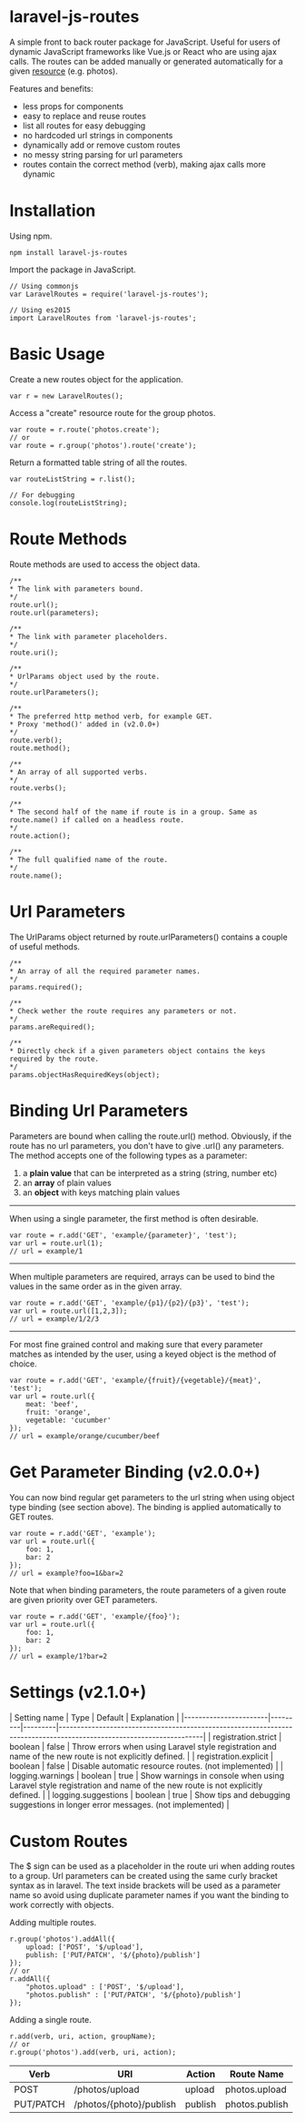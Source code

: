 # laravel-js-routes 

A simple front to back router package for JavaScript. Useful for users of dynamic JavaScript frameworks like Vue.js or React who are using ajax calls. The routes can be added manually or generated automatically for a given [resource](https://laravel.com/docs/5.4/controllers#resource-controllers) (e.g. photos).

Features and benefits:
* less props for components
* easy to replace and reuse routes
* list all routes for easy debugging
* no hardcoded url strings in components
* dynamically add or remove custom routes
* no messy string parsing for url parameters
* routes contain the correct method (verb), making ajax calls more dynamic

# Installation
Using npm.
```
npm install laravel-js-routes
```

Import the package in JavaScript.
```
// Using commonjs
var LaravelRoutes = require('laravel-js-routes');

// Using es2015
import LaravelRoutes from 'laravel-js-routes';
```

# Basic Usage

Create a new routes object for the application.
```
var r = new LaravelRoutes();
```

Access a "create" resource route for the group photos.
```
var route = r.route('photos.create');
// or
var route = r.group('photos').route('create');
```

Return a formatted table string of all the routes.
```
var routeListString = r.list();

// For debugging
console.log(routeListString);
```

# Route Methods
Route methods are used to access the object data.

```
/**
* The link with parameters bound.
*/
route.url();
route.url(parameters);

/**
* The link with parameter placeholders.
*/
route.uri();

/**
* UrlParams object used by the route.
*/
route.urlParameters();

/**
* The preferred http method verb, for example GET.
* Proxy 'method()' added in (v2.0.0+)
*/
route.verb();
route.method();

/**
* An array of all supported verbs.
*/
route.verbs();

/**
* The second half of the name if route is in a group. Same as route.name() if called on a headless route.
*/
route.action();

/**
* The full qualified name of the route.
*/
route.name();
```

# Url Parameters
The UrlParams object returned by route.urlParameters() contains a couple of useful methods.

```
/**
* An array of all the required parameter names.
*/
params.required();

/**
* Check wether the route requires any parameters or not.
*/
params.areRequired();

/**
* Directly check if a given parameters object contains the keys required by the route.
*/
params.objectHasRequiredKeys(object);
```


# Binding Url Parameters
Parameters are bound when calling the route.url() method. Obviously, if the route has no url parameters, you don't have to give .url() any parameters. The method accepts one of the following types as a parameter:

1. a **plain value** that can be interpreted as a string (string, number etc)
2. an **array** of plain values
3. an **object** with keys matching plain values


---
When using a single parameter, the first method is often desirable.
```
var route = r.add('GET', 'example/{parameter}', 'test');
var url = route.url(1);
// url = example/1
```
---
When multiple parameters are required, arrays can be used to bind the values in the same order as in the given array. 
```
var route = r.add('GET', 'example/{p1}/{p2}/{p3}', 'test');
var url = route.url([1,2,3]);
// url = example/1/2/3
```
---
For most fine grained control and making sure that every parameter matches as intended by the user, using a keyed object is the method of choice.
```
var route = r.add('GET', 'example/{fruit}/{vegetable}/{meat}', 'test');
var url = route.url({
    meat: 'beef',
    fruit: 'orange',
    vegetable: 'cucumber'
});
// url = example/orange/cucumber/beef
```



# Get Parameter Binding (v2.0.0+)
You can now bind regular get parameters to the url string when using object type binding (see section above). The binding is applied automatically to GET routes. 
```
var route = r.add('GET', 'example');
var url = route.url({
    foo: 1,
    bar: 2
});
// url = example?foo=1&bar=2
```
Note that when binding parameters, the route parameters of a given route are given priority over GET parameters.
```
var route = r.add('GET', 'example/{foo}');
var url = route.url({
    foo: 1,
    bar: 2
});
// url = example/1?bar=2
```


# Settings (v2.1.0+)
| Setting name          | Type    | Default | Explanation
|
|-----------------------|---------|---------|---------------------------------------------------------------------------------------------------------------------|
| registration.strict   | boolean | false   | Throw errors when using Laravel style registration and name of the new route is not explicitly defined.  |
| registration.explicit | boolean | false   | Disable automatic resource routes. (not implemented) |
| logging.warnings      | boolean | true    | Show warnings in console when using Laravel style registration and name of the new route is not explicitly defined. |
| logging.suggestions   | boolean | true    | Show tips and debugging suggestions in longer error messages. (not implemented) |


# Custom Routes
The $ sign can be used as a placeholder in the route uri when adding routes to a group. Url parameters can be created using the same curly bracket syntax as in laravel. The text inside brackets will be used as a parameter name so avoid using duplicate parameter names if you want the binding to work correctly with objects.

Adding multiple routes.
```
r.group('photos').addAll({
    upload: ['POST', '$/upload'],
    publish: ['PUT/PATCH', '$/{photo}/publish']
});
// or
r.addAll({
    "photos.upload" : ['POST', '$/upload'],
    "photos.publish" : ['PUT/PATCH', '$/{photo}/publish']
});
```

Adding a single route.
```
r.add(verb, uri, action, groupName);
// or
r.group('photos').add(verb, uri, action);
```

| Verb      | URI                     | Action  | Route Name     |
|-----------|-------------------------|---------|----------------|
| POST      | /photos/upload          | upload  | photos.upload  |
| PUT/PATCH | /photos/{photo}/publish | publish | photos.publish |
